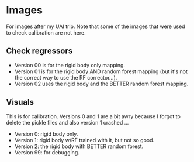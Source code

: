 # Images

For images after my UAI trip. Note that some of the images that were used to check calibration are not here.

## Check regressors

- Version 00 is for the rigid body only mapping.
- Version 01 is for the rigid body AND random forest mapping (but it's not the correct way to use the RF corrector...).
- Version 02 uses the rigid body and the BETTER random forest mapping.

## Visuals

This is for calibration. Versions 0 and 1 are a bit awry because I forgot to delete the pickle files and also version 1 crashed ...

- Version 0: rigid body only.
- Version 1: rigid body w/RF trained with it, but not so good.
- Version 2: the rigid body with BETTER random forest.
- Version 99: for debugging.
